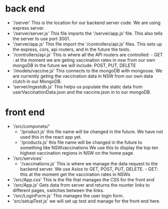 # back end

- '/server'
    This is the location for our backend server code. We are using express server. 
- '/server/server.js' 
    This file imports the '/server/app.js' file. This also tells the server to use port 3001.
- '/server/app.js' 
    This file import the '/controllers/api.js' files. This sets up the express, cors, api routers, and in the future the tests.
- '/controllers/api.js'
    This is where all the API routers are controlled: 
        - GET : at the moment we are geting vaccination rates in nsw from our own mongoDB
        In the future we will include: POST, PUT, DELETE
- '/models/vaccine.js'
    This connects to the mongoDB with mongoose. We are currently geting the vaccination data in NSW from our own data clutch in our MongoDB.
- 'server/ingestdb.js'
    This helps us populate the static data from userVaccinationData.json and the vaccine.json in to our mongoDB.

# front end

- '/src/componets/'
    - '/product.js' this file name will be changed in the future. 
    We have not used this in the react app yet.
    - '/products.js' this file name will be changed in the future to something like NSWvaccinations
    We use this to display the top ten highest vaccination regions in NSW on the home page.
- '/src/services'
    - '/vaccinations.js'
        This is where we manage the data request to the backend server. We use Axios to GET, POST, PUT, DELETE.
            - GET: this at the moment get the vaccination rates in NSWs
- '/src/App.css'
    This is the file that manages the CSS for the front end
- '/src/App.js'
    Gets data from server and returns the rounter links to different pages, switches between the links.
- '/src/LoginForm.js'
    This manages the user login form.
- 'src/setupTest.js'
    we will set up test and manage for the front end here.